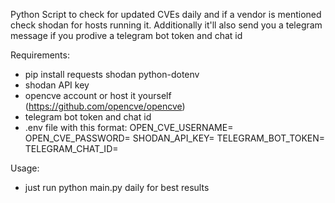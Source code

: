 Python Script to check for updated CVEs daily and if a vendor is mentioned check shodan for hosts running it.
Additionally it'll also send you a telegram message if you prodive a telegram bot token and chat id


Requirements:
- pip install requests shodan python-dotenv
- shodan API key
- opencve account or host it yourself (https://github.com/opencve/opencve)
- telegram bot token and chat id
- .env file with this format:
OPEN_CVE_USERNAME=
OPEN_CVE_PASSWORD=
SHODAN_API_KEY=
TELEGRAM_BOT_TOKEN=
TELEGRAM_CHAT_ID=

Usage:
- just run python main.py daily for best results